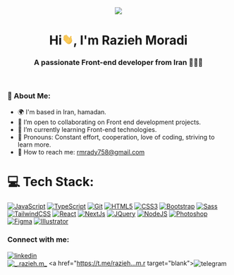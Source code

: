 <div id="header" align="center">
 
<img src="https://media.giphy.com/media/v1.Y2lkPTc5MGI3NjExMjl3Mjh6ZWEybzViY3NjaDE1amI4eTNxZ2lnNThmb2RlY2M2bHM4aSZlcD12MV9pbnRlcm5hbF9naWZfYnlfaWQmY3Q9Zw/L1R1tvI9svkIWwpVYr/giphy.gif" width="60%"/>
</div>
<h1 align="center">Hi<img src="https://raw.githubusercontent.com/ABSphreak/ABSphreak/master/gifs/Hi.gif" width="26px">, I'm Razieh Moradi</h1>
<h3 align="center">A passionate Front-end developer from Iran 👩🏻‍💻</h3>
<br>
<h3 align="left">💫 About Me:</h3>


- 🌍 I'm based in Iran, hamadan. <br>
- 🤝 I’m open to collaborating on Front end development projects.<br>
- 💎 I’m currently learning Front-end technologies.<br>
- 🌱 Pronouns: Constant effort, cooperation, love of coding, striving to learn more. <br>
- 💌 How to reach me: rmrady758@gmail.com


# 💻 Tech Stack:

<p align="left">
<a href="https://developer.mozilla.org/en-US/docs/Web/JavaScript" target="_blank" rel="noreferrer"><img src="https://raw.githubusercontent.com/danielcranney/readme-generator/main/public/icons/skills/javascript-colored.svg" width="36" height="36" alt="JavaScript" /></a>
<a href="https://www.typescriptlang.org/" target="_blank" rel="noreferrer"><img src="https://raw.githubusercontent.com/danielcranney/readme-generator/main/public/icons/skills/typescript-colored.svg" width="36" height="36" alt="TypeScript" /></a>
<a href="https://git-scm.com/" target="_blank" rel="noreferrer"><img src="https://raw.githubusercontent.com/danielcranney/readme-generator/main/public/icons/skills/git-colored.svg" width="36" height="36" alt="Git" /></a>
<a href="https://developer.mozilla.org/en-US/docs/Glossary/HTML5" target="_blank" rel="noreferrer"><img src="https://raw.githubusercontent.com/danielcranney/readme-generator/main/public/icons/skills/html5-colored.svg" width="36" height="36" alt="HTML5" /></a>
<a href="https://www.w3.org/TR/CSS/#css" target="_blank" rel="noreferrer"><img src="https://raw.githubusercontent.com/danielcranney/readme-generator/main/public/icons/skills/css3-colored.svg" width="36" height="36" alt="CSS3" /></a>
<a href="https://getbootstrap.com/" target="_blank" rel="noreferrer"><img src="https://raw.githubusercontent.com/danielcranney/readme-generator/main/public/icons/skills/bootstrap-colored.svg" width="36" height="36" alt="Bootstrap" /></a>
<a href="https://sass-lang.com/" target="_blank" rel="noreferrer"><img src="https://raw.githubusercontent.com/danielcranney/readme-generator/main/public/icons/skills/sass-colored.svg" width="36" height="36" alt="Sass" /></a>
<a href="https://tailwindcss.com/" target="_blank" rel="noreferrer"><img src="https://raw.githubusercontent.com/danielcranney/readme-generator/main/public/icons/skills/tailwindcss-colored.svg" width="36" height="36" alt="TailwindCSS" /></a>
<a href="https://reactjs.org/" target="_blank" rel="noreferrer"><img src="https://raw.githubusercontent.com/danielcranney/readme-generator/main/public/icons/skills/react-colored.svg" width="36" height="36" alt="React" /></a>
<a href="https://nextjs.org/docs" target="_blank" rel="noreferrer"><img src="https://raw.githubusercontent.com/danielcranney/readme-generator/main/public/icons/skills/nextjs-colored-dark.svg" width="36" height="36" alt="NextJs" /></a>
<a href="https://jquery.com/" target="_blank" rel="noreferrer"><img src="https://raw.githubusercontent.com/danielcranney/readme-generator/main/public/icons/skills/jquery-colored.svg" width="36" height="36" alt="JQuery" /></a>
<a href="https://nodejs.org/en/" target="_blank" rel="noreferrer"><img src="https://raw.githubusercontent.com/danielcranney/readme-generator/main/public/icons/skills/nodejs-colored.svg" width="36" height="36" alt="NodeJS" /></a>
<a href="https://www.adobe.com/uk/products/photoshop.html" target="_blank" rel="noreferrer"><img src="https://raw.githubusercontent.com/danielcranney/readme-generator/main/public/icons/skills/photoshop-colored-dark.svg" width="36" height="36" alt="Photoshop" /></a>
<a href="https://www.figma.com/" target="_blank" rel="noreferrer"><img src="https://raw.githubusercontent.com/danielcranney/readme-generator/main/public/icons/skills/figma-colored.svg" width="36" height="36" alt="Figma" /></a>
<a href="adobe.com/uk/products/illustrator.html" target="_blank" rel="noreferrer"><img src="https://raw.githubusercontent.com/danielcranney/readme-generator/main/public/icons/skills/illustrator-colored-dark.svg" width="36" height="36" alt="Illustrator" /></a>
</p>

<h3 align="left">Connect with me:</h3>
<p align="left">

 <a href="https://www.linkedin.com/public-profile/settings?lipi=urn%3Ali%3Apage%3Ad_flagship3_profile_self_edit_contact-info%3B6RN0g2cPSWSS%2BekNBjq%2BnQ%3D%3D" target="_blank" rel="noreferrer"><img align="center" src="https://skillicons.dev/icons?i=linkedin" alt="linkedin" width="31" height="27"/></a>   
 <a href="https://instagram.com/_.razieh.m_" target="blank"><img align="center" src="https://raw.githubusercontent.com/rahuldkjain/github-profile-readme-generator/master/src/images/icons/Social/instagram.svg" alt="_.razieh.m_" height="28" width="30"/></a>
 <a href="https://t.me/razieh...m.r target="blank"><img align="center" src="https://upload.wikimedia.org/wikipedia/commons/8/83/Telegram_2019_Logo.svg" alt="telegram" width="34" height="28"/></a>
 
</p>
<br> 
<div id=badges align="left">
 <img src="https://komarev.com/ghpvc/?username=Yalda-Khoshbahar&style=flat-square&color=eb104e" alt=""/>
</div>
